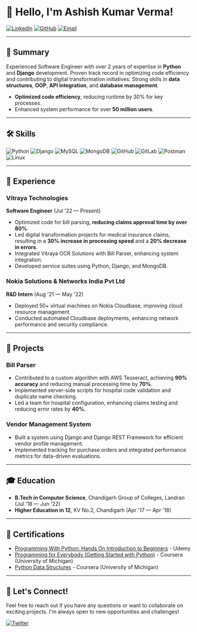 # 👋 Hello, I'm Ashish Kumar Verma!

[![LinkedIn](https://img.shields.io/badge/LinkedIn-Ashish%20Kumar%20Verma-blue?style=flat&logo=linkedin)](https://linkedin.com/in/ashish-kumar-verma)
[![GitHub](https://img.shields.io/badge/GitHub-ASHISH20301-black?style=flat&logo=github)](https://github.com/ASHISH20301)
[![Email](https://img.shields.io/badge/Email-ashish20301%40gmail.com-red?style=flat&logo=gmail)](mailto:ashish20301@gmail.com)

---

## 🔎 Summary

Experienced Software Engineer with over 2 years of expertise in **Python** and **Django** development. Proven track record in optimizing code efficiency and contributing to digital transformation initiatives. Strong skills in **data structures**, **OOP**, **API integration**, and **database management**.

- **Optimized code efficiency**, reducing runtime by 30% for key processes.
- Enhanced system performance for over **50 million users**.

---

## 🛠️ Skills

![Python](https://img.shields.io/badge/-Python-3776AB?style=flat&logo=python&logoColor=white)
![Django](https://img.shields.io/badge/-Django-092E20?style=flat&logo=django&logoColor=white)
![MySQL](https://img.shields.io/badge/-MySQL-4479A1?style=flat&logo=mysql&logoColor=white)
![MongoDB](https://img.shields.io/badge/-MongoDB-47A248?style=flat&logo=mongodb&logoColor=white)
![GitHub](https://img.shields.io/badge/-GitHub-181717?style=flat&logo=github&logoColor=white)
![GitLab](https://img.shields.io/badge/-GitLab-FC6D26?style=flat&logo=gitlab&logoColor=white)
![Postman](https://img.shields.io/badge/-Postman-FF6C37?style=flat&logo=postman&logoColor=white)
![Linux](https://img.shields.io/badge/-Linux-FCC624?style=flat&logo=linux&logoColor=black)

---

## 💼 Experience

### Vitraya Technologies
**Software Engineer** (Jul '22 — Present)

- Optimized code for bill parsing, **reducing claims approval time by over 80%**.
- Led digital transformation projects for medical insurance claims, resulting in a **30% increase in processing speed** and a **20% decrease in errors**.
- Integrated Vitraya OCR Solutions with Bill Parser, enhancing system integration.
- Developed service suites using Python, Django, and MongoDB.

### Nokia Solutions & Networks India Pvt Ltd
**R&D Intern** (Aug '21 — May '22)

- Deployed 50+ virtual machines on Nokia Cloudbase, improving cloud resource management.
- Conducted automated Cloudbase deployments, enhancing network performance and security compliance.

---

## 🌟 Projects

### Bill Parser
- Contributed to a custom algorithm with AWS Tesseract, achieving **90% accuracy** and reducing manual processing time by **70%**.
- Implemented server-side scripts for hospital code validation and duplicate name checking.
- Led a team for hospital configuration, enhancing claims testing and reducing error rates by **40%**.

### Vendor Management System
- Built a system using Django and Django REST Framework for efficient vendor profile management.
- Implemented tracking for purchase orders and integrated performance metrics for data-driven evaluations.

---

## 🎓 Education

- **B.Tech in Computer Science**, Chandigarh Group of Colleges, Landran (Jul '18 — Jun '22)
- **Higher Education in 12**, KV No.2, Chandigarh (Apr '17 — Apr '18)

---

## 📜 Certifications

- [Programming With Python: Hands On Introduction to Beginners](https://www.udemy.com/course/programming-with-python/) - Udemy
- [Programming for Everybody (Getting Started with Python)](https://www.coursera.org/learn/python) - Coursera (University of Michigan)
- [Python Data Structures](https://www.coursera.org/learn/python-data) - Coursera (University of Michigan)

---

## 📝 Let's Connect!

Feel free to reach out if you have any questions or want to collaborate on exciting projects. I'm always open to new opportunities and challenges!

[![Twitter](https://img.shields.io/badge/Twitter-@YourTwitterHandle-1DA1F2?style=flat&logo=twitter&logoColor=white)](https://twitter.com/YourTwitterHandle) <!-- Replace with your actual Twitter handle -->
